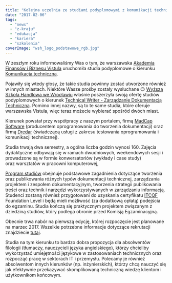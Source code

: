 ```yaml
---
title: "Kolejna uczelnia ze studiami podyplomowymi z komunikacji technicznej"
date: "2017-02-06"
tags:
  - "news"
  - "z-kraju"
  - "edukacja"
  - "kariera"
  - "szkolenia"
coverImage: "wsh_logo_podstawowe_rgb.jpg"
---
```


W zeszłym roku informowaliśmy Was o tym, że warszawska
[Akademia Finansów i Biznesu Vistula](http://www.vistula.edu.pl/) uruchomiła
studia podyplomowe o kierunku
[Komunikacja techniczna](http://www.vistula.edu.pl/pol/page/komunikacja-techniczna).

Pojawiły się wtedy głosy, że takie studia powinny zostać utworzone również w
innych miastach. Niektóre Wasze prośby zostały wysłuchane 😉
[Wyższa Szkoła Handlowa we Wrocławiu](http://www.handlowa.eu/) właśnie
poszerzyła swoją ofertę studiów podyplomowych o kierunek
[Technical Writer - Zarządzanie Dokumentacją Techniczną](http://www.handlowa.eu/1133,technical-writer-opis.html).
Pomimo innej nazwy, są to te same studia, które oferuje warszawska Vistula, więc
teraz możecie wybierać spośród dwóch miast.

Kierunek powstał przy współpracy z naszym portalem,
firmą [MadCap Software](http://www.madcapsoftware.com/) (producentem
oprogramowania do tworzenia dokumentacji) oraz firmą
[Dredar](http://dredar.com/) (świadczącą usługi z zakresu testowania
oprogramowania i komunikacji technicznej).

Studia trwają dwa semestry, a ogólna liczba godzin wynosi 160. Zajęcia
dydaktyczne odbywają się w ramach dwudniowych, weekendowych sesji i prowadzone
są w formie konwersatoriów (wykłady i case study) oraz warsztatów w pracowni
komputerowej,

[Program studiów](http://www.handlowa.eu/1134,technical-writer-program.html)
obejmuje podstawowe zagadnienia dotyczące tworzenia oraz publikowania różnych
typów dokumentacji technicznej, zarządzania projektem i zespołem
dokumentacyjnym, tworzenia strategii publikowania treści oraz technik i narzędzi
wykorzystywanych w zarządzaniu informacją. Studenci zostaną również przygotowani
do uzyskania certyfikatu [ITCQF](http://itcqf.org/) Foundation Level i będą
mieli możliwość (za dodatkową opłatą) podejścia do egzaminu. Studia kończą się
praktycznym projektem związanym z dziedziną studiów, który podlega obronie przed
Komisją Egzaminacyjną.

Obecnie trwa nabór na pierwszą edycję, której rozpoczęcie jest planowane na
marzec 2017. Wszelkie potrzebne informacje dotyczące rekrutacji znajdziecie
[tutaj](http://www.handlowa.eu/1137,technical-writer-rekrutacja.html).

Studia na tym kierunku to bardzo dobra propozycja dla absolwentów filologii
(tłumaczy, nauczycieli języka angielskiego), którzy chcieliby wykorzystać
umiejętności językowe w zastosowaniach technicznych oraz rozpocząć pracę w
sektorach IT i przemysłu. Polecamy je również absolwentom innych kierunków (np.
inżynierskich), którzy chcą nauczyć się jak efektywnie przekazywać skomplikowaną
techniczną wiedzę klientom i użytkownikom końcowym.
